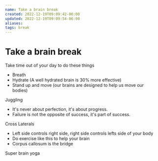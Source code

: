 ```yaml
---
name: Take a brain break
created: 2022-12-19T09:09:42-06:00
updated: 2022-12-19T09:09:54-06:00
aliases: 
tags: break
---
```

# Take a brain break

Take time out of your day to do these things
- Breath 
- Hydrate (A well hydrated brain is 30% more effective)
- Stand up and move (our brains are designed to help us move our bodies)

Juggling
- It's never about perfection, it's about progress.
- Failure is not the opposite of success, it's part of success.

Cross Laterals
- Left side controls right side, right side controls lefts side of your body
- Do exercise like this to help your brain 
- Corpus callosum is the bridge

Super brain yoga

